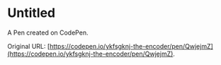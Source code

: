 # Untitled

A Pen created on CodePen.

Original URL: [https://codepen.io/ykfsgknj-the-encoder/pen/QwjejmZ](https://codepen.io/ykfsgknj-the-encoder/pen/QwjejmZ).

